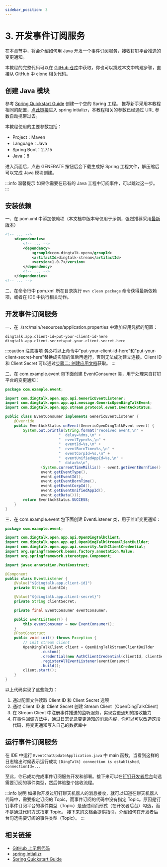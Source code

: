 ```yaml
---
sidebar_position: 3
---
```


# 3. 开发事件订阅服务

在本章节中，将会介绍如何用 Java 开发一个事件订阅服务，接收钉钉平台推送的变更通知。

本教程的完整代码可以在 [GitHub 仓库](https://github.com/open-dingtalk/dingtalk-tutorial-java)中获取，你也可以跳过本文中构建步骤，直接从 GitHub 中 clone 相关代码。

## 创建 Java 模块

参考 [Spring Quickstart Guide](https://spring.io/quickstart) 创建一个空的 Spring 工程。
推荐新手采用本教程相同的配置，[点此链接](https://start.spring.io/#!type=maven-project&language=java&platformVersion=2.7.15&packaging=war&jvmVersion=1.8&groupId=com.example&artifactId=event-chat-update&name=event-chat-update&description=Demo%20project%20for%20DingTalk&packageName=com.example.event)进入 spring intializr，本教程相关的参数已经通过 URL 参数自动携带过去。

本教程使用的主要参数包括：

* Project：Maven
* Language：Java
* Spring Boot：2.7.15
* Java：8

进入页面后，点击 GENERATE 按钮后会下载生成好 Spring 工程文件，解压缩后可以完成 Java 模块创建。

:::info 温馨提示
如果你需要在已有的 Java 工程中订阅事件，可以跳过这一步。
:::

## 安装依赖

一、在 pom.xml 中添加依赖项（本文档中版本号仅用于示例，强烈推荐采用[最新版本](https://s01.oss.sonatype.org/?#nexus-search;quick~dingtalk-stream)）
```xml title="pom.xml" {4-8} showLineNumbers
<!-- ... -->
    <dependencies>
        <!-- ... -->
        <dependency>
			<groupId>com.dingtalk.open</groupId>
			<artifactId>dingtalk-stream</artifactId>
			<version>1.0.7</version>
		</dependency>
        <!-- ... -->
	</dependencies>
<!-- ... -->
```

二、在命令行中 pom.xml 所在目录执行 `mvn clean package` 命令获得最新依赖项，或者在 IDE 中执行相关动作。

## 开发事件订阅服务

一、在 ./src/main/resources/application.properties 中添加应用凭据的配置：
```text title="./src/main/resources/application.properties" showLineNumbers
dingtalk.app.client-id=put-your-client-id-here
dingtalk.app.client-secret=put-your-client-secret-here
```

:::caution 注意事项
务必将以上命令中"put-your-client-id-here"和"put-your-client-secret-here"替换成实际的值后再运行，否则无法成功建立连接。Client ID 和 Client Secret 可以通过[步骤二: 创建应用文档](create-app)获取。
:::

二、在 com.example.event 包下面创建 EventConsumer 类，用于处理来自钉钉平台的变更通知：
```java title="EventConsumer.java" showLineNumbers
package com.example.event;

import com.dingtalk.open.app.api.GenericEventListener;
import com.dingtalk.open.app.api.message.GenericOpenDingTalkEvent;
import com.dingtalk.open.app.stream.protocol.event.EventAckStatus;

public class EventConsumer implements GenericEventListener {
    @Override
    public EventAckStatus onEvent(GenericOpenDingTalkEvent event) {
        System.out.println(String.format("received event,\n" +
                        "  delay=%dms,\n" +
                        "  eventType=%s,\n" +
                        "  eventId=%s,\n" +
                        "  eventBornTime=%s,\n" +
                        "  eventCorpId=%s,\n" +
                        "  eventUnifiedAppId=%s,\n" +
                        "  data=%s\n",
                (System.currentTimeMillis() - event.getEventBornTime().longValue()),
                event.getEventType(),
                event.getEventId(),
                event.getEventBornTime(),
                event.getEventCorpId(),
                event.getEventUnifiedAppId(),
                event.getData()));
        return EventAckStatus.SUCCESS;
    }
}
```

三、在 com.example.event 包下面创建 EventListener 类，用于监听变更通知：

```java title="EventListener.java" showLineNumbers
package com.example.event;

import com.dingtalk.open.app.api.OpenDingTalkClient;
import com.dingtalk.open.app.api.OpenDingTalkStreamClientBuilder;
import com.dingtalk.open.app.api.security.AuthClientCredential;
import org.springframework.beans.factory.annotation.Value;
import org.springframework.stereotype.Component;

import javax.annotation.PostConstruct;

@Component
public class EventListener {
    @Value("${dingtalk.app.client-id}")
    private String clientId;

    @Value("${dingtalk.app.client-secret}")
    private String clientSecret;

    private final EventConsumer eventConsumer;

    public EventListener() {
        this.eventConsumer = new EventConsumer();
    }
    @PostConstruct
    public void init() throws Exception {
        // init stream client
        OpenDingTalkClient client = OpenDingTalkStreamClientBuilder
                .custom()
                .credential(new AuthClientCredential(clientId, clientSecret))
                .registerAllEventListener(eventConsumer)
                .build();
        client.start();
    }
}
```

以上代码实现了这些能力：
1. 通过配置文件读取 Client ID 和 Client Secret 选项
2. 通过 Client ID 和 Client Secret 创建 Stream Client（OpenDingTalkClient）
3. 在 Stream Client 中注册事件推送的监听服务，实现变更通知的接收能力
4. 在事件回调方法中，通过日志记录变更通知的消息内容，你可以可以改造这段代码，将变更通知写入自己的数据库中

## 运行事件订阅服务

在 IDE 中运行 `EventChatUpdateApplication.java` 中 main 函数，当看到这样的日志输出时候表示运行成功 `[DingTalk] connection is established, connectionId=...`

至此，你已成功完成事件订阅服务开发和部署。接下来可以在[钉钉开发者后台](https://open-dev.dingtalk.com)勾选需要订阅的事件类型，然后体验整个接收流程。

:::info 说明
如果你开发过钉钉聊天机器人的消息接收，就可以知道在聊天机器人代码中，需要指定订阅的 Topic，而事件订阅的代码中没有指定 Topic。原因是钉钉事件订阅平台的事件类型（Topic）是通过网页形式（在开发者后台）勾选，而不是通过代码方式指定 Topic。
接下来的文档会提供指引，介绍如何在开发者后台勾选需要订阅的事件类型（Topic）。
:::

## 相关链接

* [GitHub 上示例代码](https://github.com/open-dingtalk/dingtalk-tutorial-java)
* [spring intializr](https://start.spring.io/)
* [Spring Quickstart Guide](https://spring.io/quickstart)